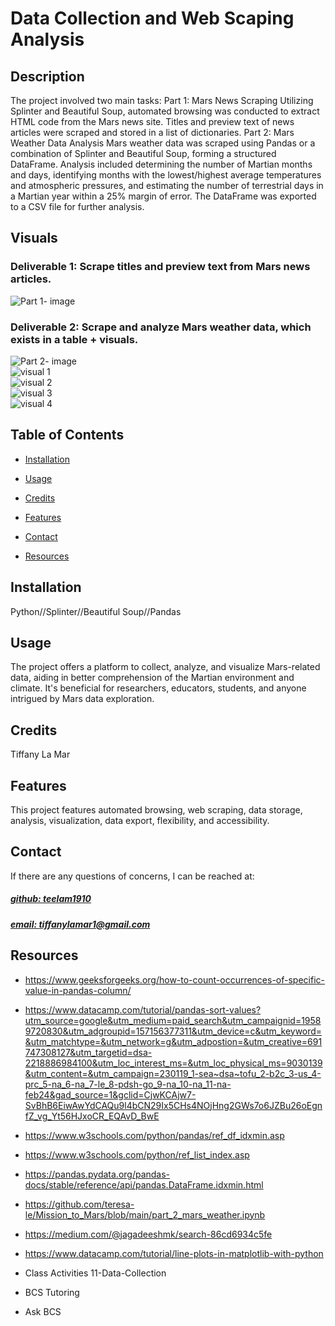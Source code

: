 # Data Collection and Web Scaping Analysis




## Description
The project involved two main tasks:  Part 1: Mars News Scraping  Utilizing Splinter and Beautiful Soup, automated browsing was conducted to extract HTML code from the Mars news site. Titles and preview text of news articles were scraped and stored in a list of dictionaries.  Part 2: Mars Weather Data Analysis  Mars weather data was scraped using Pandas or a combination of Splinter and Beautiful Soup, forming a structured DataFrame. Analysis included determining the number of Martian months and days, identifying months with the lowest/highest average temperatures and atmospheric pressures, and estimating the number of terrestrial days in a Martian year within a 25% margin of error. The DataFrame was exported to a CSV file for further analysis.

## Visuals
### Deliverable 1: Scrape titles and preview text from Mars news articles.
![Part 1- image](https://github.com/teelam1910/data_collection-analysis/assets/132629216/9a301296-518a-481d-896d-8bfec2e855c1)<br>


### Deliverable 2: Scrape and analyze Mars weather data, which exists in a table + visuals.<br>
![Part 2- image](https://github.com/teelam1910/data_collection-analysis/assets/132629216/f75790fe-5c1f-47b3-832f-4a9f7f6fd8dc)<br>
![visual 1](https://github.com/teelam1910/data_collection-analysis/assets/132629216/d9450bc3-6e34-4d13-b624-9830a524f14f)<br>
![visual 2](https://github.com/teelam1910/data_collection-analysis/assets/132629216/c919dea6-33f9-43c4-8a46-d2869876c9dd)<br>
![visual 3](https://github.com/teelam1910/data_collection-analysis/assets/132629216/5ac6b0f9-e9eb-4b75-bd5f-0692befe6a82)<br>
![visual 4](https://github.com/teelam1910/data_collection-analysis/assets/132629216/4f96ece8-1459-42b0-872f-264472fdfcaf)<br>



## Table of Contents
- [Installation](#installation)
- [Usage](#usage)
- [Credits](#credits)

- [Features](#features)

- [Contact](#contact)
- [Resources](#resources)

## Installation
Python//Splinter//Beautiful Soup//Pandas

## Usage
 The project offers a platform to collect, analyze, and visualize Mars-related data, aiding in better comprehension of the Martian environment and climate. It's beneficial for researchers, educators, students, and anyone intrigued by Mars data exploration.

## Credits
Tiffany La Mar



## Features
This project features automated browsing, web scraping, data storage, analysis, visualization, data export, flexibility, and accessibility.



## Contact
If there are any questions of concerns, I can be reached at:
##### [github: teelam1910](https://github.com/teelam1910)
##### [email: tiffanylamar1@gmail.com](mailto:tiffanylamar1@gmail.com)


## Resources
- https://www.geeksforgeeks.org/how-to-count-occurrences-of-specific-value-in-pandas-column/<br>
- https://www.datacamp.com/tutorial/pandas-sort-values?utm_source=google&utm_medium=paid_search&utm_campaignid=19589720830&utm_adgroupid=157156377311&utm_device=c&utm_keyword=&utm_matchtype=&utm_network=g&utm_adpostion=&utm_creative=691747308127&utm_targetid=dsa-2218886984100&utm_loc_interest_ms=&utm_loc_physical_ms=9030139&utm_content=&utm_campaign=230119_1-sea~dsa~tofu_2-b2c_3-us_4-prc_5-na_6-na_7-le_8-pdsh-go_9-na_10-na_11-na-feb24&gad_source=1&gclid=CjwKCAjw7-SvBhB6EiwAwYdCAQu9l4bCN29Ix5CHs4NOjHng2GWs7o6JZBu26oEgnfZ_vg_Yt56HJxoCR_EQAvD_BwE<br>
- https://www.w3schools.com/python/pandas/ref_df_idxmin.asp
- https://www.w3schools.com/python/ref_list_index.asp
- https://pandas.pydata.org/pandas-docs/stable/reference/api/pandas.DataFrame.idxmin.html
- https://github.com/teresa-le/Mission_to_Mars/blob/main/part_2_mars_weather.ipynb
- https://medium.com/@jagadeeshmk/search-86cd6934c5fe
- https://www.datacamp.com/tutorial/line-plots-in-matplotlib-with-python

- Class Activities 11-Data-Collection
- BCS Tutoring
- Ask BCS

